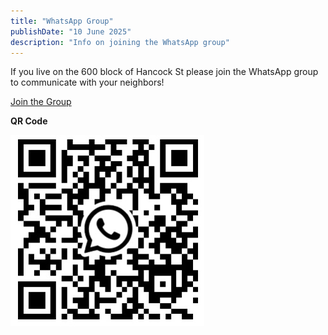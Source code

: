 ```yaml
---
title: "WhatsApp Group"
publishDate: "10 June 2025"
description: "Info on joining the WhatsApp group"
---
```


If you live on the 600 block of Hancock St please join the WhatsApp group to communicate with your neighbors!

[Join the Group](https://chat.whatsapp.com/D8Bebn2FpJH7TMa2yrw918)

**QR Code**

![WhatsApp Group QR Code](./whatsapp.jpg)
